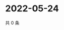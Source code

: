 # 2022-05-24

共 0 条

<!-- BEGIN WEIBO -->
<!-- 最后更新时间 Tue May 24 2022 21:35:15 GMT+0800 (China Standard Time) -->

<!-- END WEIBO -->
